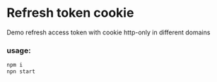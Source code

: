 # Refresh token cookie

Demo refresh access token with cookie http-only in different domains

### usage:

``` bash
npm i
npn start
```
